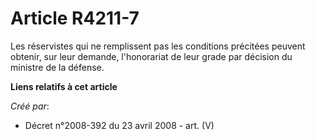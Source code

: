 # Article R4211-7

Les réservistes qui ne remplissent pas les conditions précitées peuvent obtenir, sur leur demande, l'honorariat de leur grade
par décision du ministre de la défense.

**Liens relatifs à cet article**

_Créé par_:

  - Décret n°2008-392 du 23 avril 2008 - art. (V)
